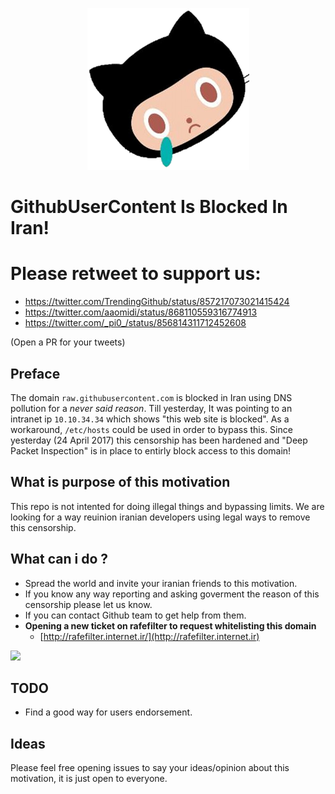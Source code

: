 <p align="center">
<a href="https://git.io/github_iran">
    <img src="https://github.com/pi0/github-is-blocked-in-iran/raw/master/banner.png" width="259px">
</a>
</p>

# GithubUserContent Is Blocked In Iran!

# Please retweet to support us: 
 - https://twitter.com/TrendingGithub/status/857217073021415424
 - https://twitter.com/aaomidi/status/868110559316774913
 - https://twitter.com/_pi0_/status/856814311712452608

(Open a PR for your tweets)

## Preface
The domain `raw.githubusercontent.com` is blocked in Iran using DNS pollution for  a *never said reason*.
Till yesterday, It was pointing to an intranet ip `10.10.34.34` which shows "this web site is blocked".
As a workaround, `/etc/hosts` could be used in order to bypass this.
Since yesterday (24 April 2017) this censorship has been hardened and "Deep Packet Inspection" is in place to entirly block access to this domain!

## What is purpose of this motivation
This repo is not intented for doing illegal things and bypassing limits. We are looking for a way reuinion iranian developers using legal ways to remove this censorship.

## What can i do ?
- Spread the world and invite your iranian friends to this motivation.
- If you know any way reporting and asking goverment the reason of this censorship please let us know.
- If you can contact Github team to get help from them.
- **Opening a new ticket on rafefilter to request whitelisting this domain**
  - [http://rafefilter.internet.ir/](http://rafefilter.internet.ir)

![](https://cloud.githubusercontent.com/assets/5158436/26498250/a205d67c-4243-11e7-944e-df44c921aed0.png)

## TODO
- Find a good way for users endorsement.

## Ideas
Please feel free opening issues to say your ideas/opinion about this motivation, it is just open to everyone.
